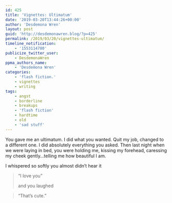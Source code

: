 ```yaml
---
id: 425
title: 'Vignettes: Ultimatum'
date: '2019-03-20T13:44:26+00:00'
author: 'Desdemona Wren'
layout: post
guid: 'http://desdemonawren.blog/?p=425'
permalink: /2019/03/20/vignettes-ultimatum/
timeline_notification:
    - '1553114780'
publicize_twitter_user:
    - DesdemonaWren
ppma_authors_name:
    - 'Desdemona Wren'
categories:
    - 'flash fiction.'
    - vignettes
    - writing
tags:
    - angst
    - borderline
    - breakups
    - 'flash fiction'
    - hardtime
    - old
    - 'sad stuff'
---
```


You gave me an ultimatum. I did what you wanted. Quit my job, changed to a different one. I did absolutely everything you asked. Then last night when we were laying in bed, you were holding me, kissing my forehead, caressing my cheek gently…telling me how beautiful I am.

I whispered so softly you almost didn’t hear it

> “I love you”
> 
> and you laughed

> “That’s cute.”
